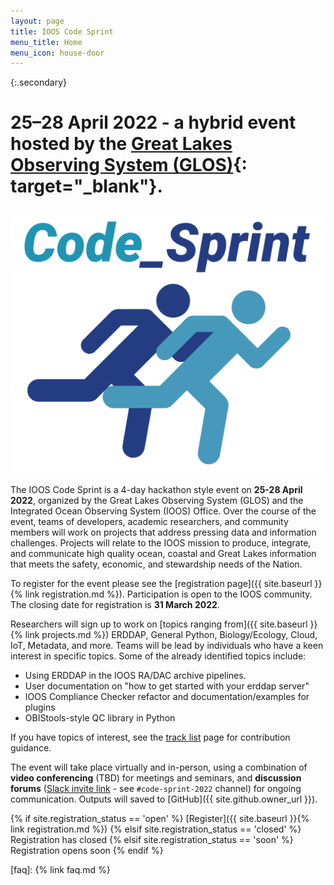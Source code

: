 ```yaml
---
layout: page
title: IOOS Code Sprint
menu_title: Home
menu_icon: house-door
---
```


{:.secondary}
# **25–28 April 2022** - a hybrid event hosted by the [Great Lakes Observing System (GLOS)](https://glos.org){: target="_blank"}.

![](/assets/cs_graphic.png)

The IOOS Code Sprint is a 4-day hackathon style event on **25-28 April 2022**, organized by the Great Lakes Observing System (GLOS) and the Integrated Ocean Observing System (IOOS) Office. Over the course of the event, teams of developers, academic researchers, and community members will work on projects that address pressing data and information challenges. Projects will relate to the IOOS mission to produce, integrate, and communicate high quality ocean, coastal and Great Lakes information that meets the safety, economic, and stewardship needs of the Nation.

To register for the event please see the [registration page]({{ site.baseurl }}{% link registration.md %}). Participation is open to the IOOS community. The closing date for registration is **31 March 2022**.

Researchers will sign up to work on [topics ranging from]({{ site.baseurl }}{% link projects.md %}) ERDDAP, General Python, Biology/Ecology, Cloud, IoT, Metadata, and more. Teams will be lead by individuals who have a keen interest in specific topics. Some of the already identified topics include:
* Using ERDDAP in the IOOS RA/DAC archive pipelines.
* User documentation on "how to get started with your erddap server"
* IOOS Compliance Checker refactor and documentation/examples for plugins
* OBIStools-style QC library in Python

If you have topics of interest, see the [track list](https://github.com/ioos/ioos-code-sprint/blob/main/2022/track-list.md) page for contribution guidance.

The event will take place virtually and in-person, using a combination of **video conferencing** (TBD) for meetings and seminars, and **discussion forums** ([Slack invite link](https://join.slack.com/t/ioos/shared_invite/zt-14r0ntixu-7ux490FNRRvXCNJ0Kz~nKg) - see `#code-sprint-2022` channel) for ongoing communication. Outputs will saved to [GitHub]({{ site.github.owner_url }}).

{% if site.registration_status == 'open' %}
  [Register]({{ site.baseurl }}{% link registration.md %})
{% elsif site.registration_status == 'closed' %}
  <a class="btn disabled">Registration has closed</a>
{% elsif site.registration_status == 'soon' %}
  <a class="btn disabled">Registration opens soon</a>
{% endif %}

[faq]: {% link faq.md %}
